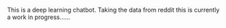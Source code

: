 This is a deep learning chatbot. Taking the data from reddit this is currently a work in progress......
